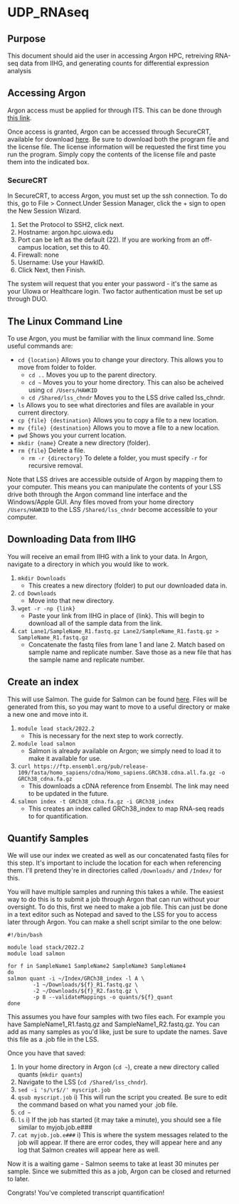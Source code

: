 # UDP_RNAseq

## Purpose

This document should aid the user in accessing Argon HPC, retreiving RNA-seq data from IIHG, and generating counts for differential expression analysis

## Accessing Argon

Argon access must be applied for through ITS. This can be done through [this link](https://research.its.uiowa.edu/our-services/computing-services/argon-high-performance-computing-hpc).

Once access is granted, Argon can be accessed through SecureCRT, available for download [here](https://helpdesk.its.uiowa.edu/software/download/securecrt/). Be sure to download both the program file and the license file. The license information will be requested the first time you run the program. Simply copy the contents of the license file and paste them into the indicated box.

### SecureCRT

In SecureCRT, to access Argon, you must set up the ssh connection. To do this, go to File > Connect.Under Session Manager, click the + sign to open the New Session Wizard.

1. Set the Protocol to SSH2, click next.
2. Hostname: argon.hpc.uiowa.edu
3. Port can be left as the default (22). If you are working from an off-campus location, set this to 40.
4. Firewall: none
5. Username: Use your HawkID.
6. Click Next, then Finish.

The system will request that you enter your password - it's the same as your UIowa or Healthcare login. Two factor authentication must be set up through DUO.

## The Linux Command Line

To use Argon, you must be familiar with the linux command line. Some useful commands are:

* `cd {location}` Allows you to change your directory. This allows you to move from folder to folder.
    + `cd ..` Moves you up to the parent directory.
    + `cd ~` Moves you to your home directory. This can also be acheived using `cd /Users/HAWKID`
    + `cd /Shared/lss_chndr` Moves you to the LSS drive called lss_chndr.
* `ls` Allows you to see what directories and files are available in your current directory.
* `cp {file} {destination}` Allows you to copy a file to a new location.
* `mv {file} {destination}` Allows you to move a file to a new location.
* `pwd` Shows you your current location.
* `mkdir {name}` Create a new directory (folder).
* `rm {file}` Delete a file.
    + `rm -r {directory}` To delete a folder, you must specify `-r` for recursive removal.

Note that LSS drives are accessible outside of Argon by mapping them to your computer. This means you can manipulate the contents of your LSS drive both through the Argon command line interface and the Windows/Apple GUI. Any files moved from your home directory `/Users/HAWKID` to the LSS `/Shared/lss_chndr` become accessible to your computer.

## Downloading Data from IIHG

You will receive an email from IIHG with a link to your data. In Argon, navigate to a directory in which you would like to work.

1. `mkdir Downloads`
    - This creates a new directory (folder) to put our downloaded data in.
2. `cd Downloads`
    - Move into that new directory.
3. `wget -r -np {link}`
    - Paste your link from IIHG in place of {link}. This will begin to download all of the sample data from the link.
4. `cat Lane1/SampleName_R1.fastq.gz Lane2/SampleName_R1.fastq.gz > SampleName_R1.fastq.gz`
    - Concatenate the fastq files from lane 1 and lane 2. Match based on sample name and replicate number. Save those as a new file that has the sample name and replicate number.

## Create an index

This will use Salmon. The guide for Salmon can be found [here](https://combine-lab.github.io/salmon/getting_started/). Files will be generated from this, so you may want to move to a useful directory or make a new one and move into it.

1. `module load stack/2022.2`
    - This is necessary for the next step to work correctly.
2. `module load salmon`
    - Salmon is already available on Argon; we simply need to load it to make it available for use.
3. `curl https://ftp.ensembl.org/pub/release-109/fasta/homo_sapiens/cdna/Homo_sapiens.GRCh38.cdna.all.fa.gz -o GRCh38_cdna.fa.gz`
    - This downloads a cDNA reference from Ensembl. The link may need to be updated in the future.
4. `salmon index -t GRCh38_cdna.fa.gz -i GRCh38_index`
    - This creates an index called GRCh38_index to map RNA-seq reads to for quantification.

## Quantify Samples

We will use our index we created as well as our concatenated fastq files for this step. It's important to include the location for each when referencing them. I'll pretend they're in directories called `/Downloads/` and `/Index/` for this.

You will have multiple samples and running this takes a while. The easiest way to do this is to submit a job through Argon that can run without your oversight. To do this, first we need to make a job file. This can just be done in a text editor such as Notepad and saved to the LSS for you to access later through Argon. You can make a shell script similar to the one below:

```
#!/bin/bash

module load stack/2022.2
module load salmon

for f in SampleName1 SampleName2 SampleName3 SampleName4
do
salmon quant -i ~/Index/GRCh38_index -l A \
       	-1 ~/Downloads/${f}_R1.fastq.gz \
       	-2 ~/Downloads/${f}_R2.fastq.gz \
       	-p 8 --validateMappings -o quants/${f}_quant
done
```

This assumes you have four samples with two files each. For example you have SampleName1_R1.fastq.gz and SampleName1_R2.fastq.gz. You can add as many samples as you'd like, just be sure to update the names. Save this file as a .job file in the LSS.

Once you have that saved:
1. In your home directory in Argon (`cd ~`), create a new directory called quants (`mkdir quants`)
2. Navigate to the LSS (`cd /Shared/lss_chndr`).
3. `sed -i 's/\r$//' myscript.job`
4. `qsub myscript.job`
    i) This will run the script you created. Be sure to edit the command based on what you named your .job file.
5. `cd ~`
6. `ls`
    i) If the job has started (it may take a minute), you should see a file similar to myjob.job.e###
7. `cat myjob.job.e###`
    i) This is where the system messages related to the job will appear. If there are error codes, they will appear here and any log that Salmon creates will appear here as well.
    
Now it is a waiting game - Salmon seems to take at least 30 minutes per sample. Since we submitted this as a job, Argon can be closed and returned to later.

Congrats! You've completed transcript quantification!
